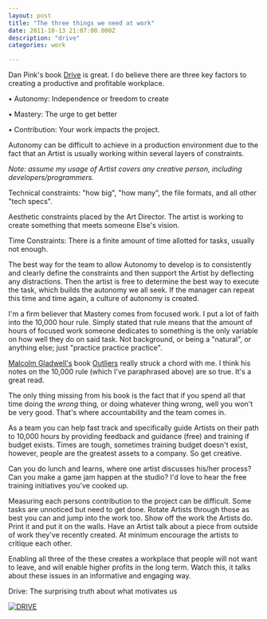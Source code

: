 ```yaml
---
layout: post
title: "The three things we need at work"
date: 2011-10-13 21:07:00.000Z
description: "drive"
categories: work

---
```


<p>Dan Pink's book <a href="http://www.amazon.com/Drive-Surprising-Truth-About-Motivates/dp/1594484805">Drive</a> is great. I do believe there are three key factors to creating a productive and profitable workplace.   </p>

<p>• Autonomy: Independence or freedom to create  </p>

<p>• Mastery: The urge to get better</p>

<p>• Contribution: Your work impacts the project.  </p>

<p>Autonomy can be difficult to achieve in a production environment due to the fact that an Artist is usually working within several layers of constraints.  </p>

<p><em>Note: assume my usage of Artist covers any creative person, including developers/programmers.</em></p>

<p>Technical constraints: "how big", "how many", the file formats, and all other "tech specs".  </p>

<p>Aesthetic constraints placed by the Art Director. The artist is working to create something that meets someone Else's vision.  </p>

<p>Time Constraints: There is a finite amount of time allotted for tasks, usually not enough.</p>

<p>The best way for the team to allow Autonomy to develop is to consistently and clearly define the constraints and then support the Artist by deflecting any distractions. Then the artist is free to determine the best way to execute the task, which builds the autonomy we all seek.  If the manager can repeat this time and time again, a culture of autonomy is created.  </p>

<p>I'm a firm believer that Mastery comes from focused work. I put a lot of faith into the 10,000 hour rule. Simply stated that rule means that the amount of hours of focused work someone dedicates to something is the only variable on how well they do on said task. Not background, or being a "natural", or anything else; just "practice practice practice".   </p>

<p><a href="http://gladwell.com">Malcolm Gladwell's</a> book <a href="http://www.amazon.com/Outliers-Story-Success-Malcolm-Gladwell/dp/0316017930">Outliers</a> really struck a chord with me. I think his notes on the 10,000 rule (which I've paraphrased above) are so true. It's a great read.  </p>

<p>The only thing missing from his book is the fact that if you spend all that time doing the <em>wrong</em> thing, or doing whatever thing wrong, well you won't be very good. That's where accountability and the team comes in. </p>

<p>As a team you can help fast track and specifically guide Artists on their path to 10,000 hours by providing feedback and guidance (free) and training if budget exists. Times are tough, sometimes training budget doesn't exist, however, people are the greatest assets to a company. So get creative.  </p>

<p>Can you do lunch and learns, where one artist discusses his/her process? Can you make a game jam happen at the studio? I'd love to hear the free training initiatives you've cooked up.  </p>

<p>Measuring each persons contribution to the project can be difficult. Some tasks are unnoticed but need to get done. Rotate Artists through those as best you can and jump into the work too. Show off the work the Artists do. Print it and put it on the walls. Have an Artist talk about a piece from outside of work they've recently created. At minimum encourage the artists to critique each other.   </p>

<p>Enabling all three of the these creates a workplace that people will not want to leave, and will enable higher profits in the long term. Watch this, it talks about these issues in an informative and engaging way.</p>

<p>Drive: The surprising truth about what motivates us</p>

<p><a href="https://www.youtube.com/watch?v=u6XAPnuFjJc" title="Video Title"><img src="http://img.youtube.com/vi/u6XAPnuFjJc/0.jpg" alt="DRIVE" title="" /></a></p>
